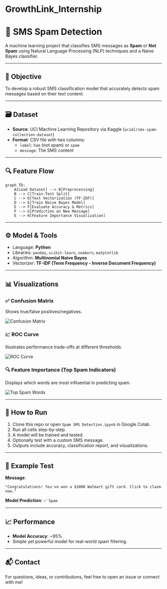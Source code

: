 # GrowthLink_Internship

# 📱 SMS Spam Detection

A machine learning project that classifies SMS messages as **Spam** or **Not Spam** using Natural Language Processing (NLP) techniques and a Naive Bayes classifier.

---

## 🧠 Objective

To develop a robust SMS classification model that accurately detects spam messages based on their text content.

---

## 🗃 Dataset

- **Source**: UCI Machine Learning Repository via Kaggle (`uciml/sms-spam-collection-dataset`)
- **Format**: CSV file with two columns:
  - `label`: `ham` (not spam) or `spam`
  - `message`: The SMS content

---

## 🔍 Feature Flow

```mermaid
graph TD;
    A[Load Dataset] --> B[Preprocessing]
    B --> C[Train-Test Split]
    C --> D[Text Vectorization (TF-IDF)]
    D --> E[Train Naive Bayes Model]
    E --> F[Evaluate Accuracy & Metrics]
    F --> G[Prediction on New Message]
    E --> H[Feature Importance Visualization]
```

---

## ⚙️ Model & Tools

- Language: **Python**
- Libraries: `pandas`, `scikit-learn`, `seaborn`, `matplotlib`
- Algorithm: **Multinomial Naive Bayes**
- Vectorizer: **TF-IDF (Term Frequency - Inverse Document Frequency)**

---

## 📊 Visualizations

### ✅ Confusion Matrix

Shows true/false positives/negatives.

![Confusion Matrix](your_confusion_matrix_image.png)

### 📈 ROC Curve

Illustrates performance trade-offs at different thresholds.

![ROC Curve](your_roc_curve_image.png)

### 🔍 Feature Importance (Top Spam Indicators)

Displays which words are most influential in predicting spam.

![Top Spam Words](your_feature_importance_graph.png)

---

## 🚀 How to Run

1. Clone this repo or open `Spam SMS Detection.ipynb` in Google Colab.
2. Run all cells step-by-step.
3. A model will be trained and tested.
4. Optionally test with a custom SMS message.
5. Outputs include accuracy, classification report, and visualizations.

---

## 🧪 Example Test

**Message**:
```
"Congratulations! You've won a $1000 Walmart gift card. Click to claim now."
```

**Model Prediction**: ✅ `Spam`

---

## 📈 Performance

- **Model Accuracy**: ~95%
- Simple yet powerful model for real-world spam filtering.

---

## 📬 Contact

For questions, ideas, or contributions, feel free to open an issue or connect with me!
